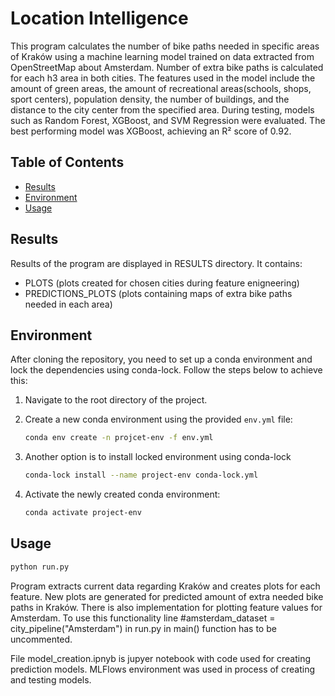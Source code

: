 # Location Intelligence

This program calculates the number of bike paths needed in specific areas of Kraków using a machine learning model trained on data extracted from OpenStreetMap about Amsterdam. Number of extra bike paths is calculated for each h3 area in both cities. The features used in the model include the amount of green areas, the amount of recreational areas(schools, shops, sport centers), population density, the number of buildings, and the distance to the city center from the specified area. During testing, models such as Random Forest, XGBoost, and SVM Regression were evaluated. The best performing model was XGBoost, achieving an R² score of 0.92.

## Table of Contents
- [Results](#results)
- [Environment](#environment)
- [Usage](#usage)

## Results
Results of the program are displayed in RESULTS directory.
It contains:
- PLOTS (plots created for chosen cities during feature enigneering)
- PREDICTIONS_PLOTS (plots containing maps of extra bike paths needed in each area)

## Environment
After cloning the repository, you need to set up a conda environment and lock the dependencies using conda-lock. Follow the steps below to achieve this:

1. Navigate to the root directory of the project.
2. Create a new conda environment using the provided `env.yml` file:

   ```bash
   conda env create -n projcet-env -f env.yml
2. Another option is to install locked environment using conda-lock
    ```bash
   conda-lock install --name project-env conda-lock.yml
   
3. Activate the newly created conda environment:
   ```bash
   conda activate project-env

## Usage
  ```bash
python run.py
  ```
Program extracts current data regarding Kraków and creates plots for each feature. New plots are generated for predicted amount of extra needed bike paths in Kraków. 
There is also implementation for plotting feature values for Amsterdam. To use this functionality line #amsterdam_dataset = city_pipeline("Amsterdam") in run.py in main() function has to be uncommented.

File model_creation.ipnyb is jupyer notebook with code used for creating prediction models. MLFlows environment was used in process of creating and testing models.




   


